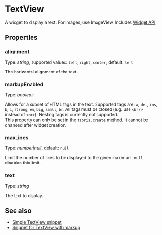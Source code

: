 ---
---
# TextView

A widget to display a text. For images, use ImageView.
Includes [Widget API](Widget.md)

## Properties

### alignment
Type: *string*, supported values: `left`, `right`, `center`, default: `left`

The horizontal alignment of the text.
### markupEnabled

Type: *boolean*

Allows for a subset of HTML tags in the text. Supported tags are: `a`, `del`, `ins`, `b`, `i`, `strong`, `em`, `big`, `small`, `br`. All tags must be closed (e.g. use `<br/>` instead of `<br>`). Nesting tags is currently not supported.<br/>This property can only be set in the `tabris.create` method. It cannot be changed after widget creation.
### maxLines

Type: *number|null*, default: `null`

Limit the number of lines to be displayed to the given maximum. `null` disables this limit.
### text

Type: *string*

The text to display.

## See also

- [Simple TextView snippet](https://github.com/eclipsesource/tabris-js/blob/v1.6.0/snippets/textview/textview.js)
- [Snippet for TextView with markup](https://github.com/eclipsesource/tabris-js/blob/v1.6.0/snippets/textview-markup/textview-markup.js)
